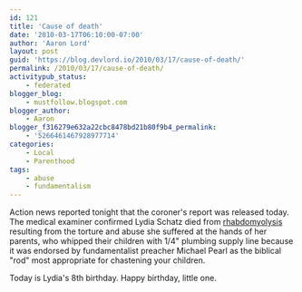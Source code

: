 ```yaml
---
id: 121
title: 'Cause of death'
date: '2010-03-17T06:10:00-07:00'
author: 'Aaron Lord'
layout: post
guid: 'https://blog.devlord.io/2010/03/17/cause-of-death/'
permalink: /2010/03/17/cause-of-death/
activitypub_status:
    - federated
blogger_blog:
    - mustfollow.blogspot.com
blogger_author:
    - Aaron
blogger_f316279e632a22cbc8478bd21b80f9b4_permalink:
    - '5266461467928977714'
categories:
    - Local
    - Parenthood
tags:
    - abuse
    - fundamentalism
---
```


Action news <span class="removed_link" title="http://www.khsltv.com/content/localnews/story/New-information-on-alleged-beating-death-of/jbF3C2lmaUimUdY16v5x6A.cspx">reported</span> tonight that the coroner's report was released today.  The medical examiner confirmed Lydia Schatz died from <a href="http://en.wikipedia.org/wiki/Rhabdomyolysis">rhabdomyolysis</a> resulting from the torture and abuse she suffered at the hands of her parents, who whipped their children with 1/4" plumbing supply line because it was endorsed by fundamentalist preacher Michael Pearl as the biblical "rod" most appropriate for chastening your children.

Today is Lydia's 8th birthday.  Happy birthday, little one.